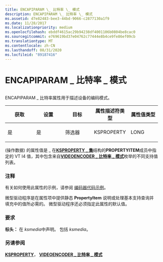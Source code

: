 ```yaml
---
title: ENCAPIPARAM \_ 比特率 \_ 模式
description: ENCAPIPARAM \_ 比特率 \_ 模式
ms.assetid: d7e82483-bee3-44bd-9066-c2877130a1f9
ms.date: 11/28/2017
ms.localizationpriority: medium
ms.openlocfilehash: ebddf4615ac29b94238df4001106b0804be8cac0
ms.sourcegitcommit: e769619bd37e04762c77444e8b4ce9fe86ef09cb
ms.translationtype: MT
ms.contentlocale: zh-CN
ms.lasthandoff: 08/31/2020
ms.locfileid: "89187416"
---
```

# <a name="encapiparam_bitrate_mode"></a>ENCAPIPARAM \_ 比特率 \_ 模式


## <span id="ddk_encapiparam_bitrate_mode_ks"></span><span id="DDK_ENCAPIPARAM_BITRATE_MODE_KS"></span>


ENCAPIPARAM \_ 比特率属性用于描述设备的编码模式。

<table>
<colgroup>
<col width="20%" />
<col width="20%" />
<col width="20%" />
<col width="20%" />
<col width="20%" />
</colgroup>
<thead>
<tr class="header">
<th>获取</th>
<th>设置</th>
<th>目标</th>
<th>属性描述符类型</th>
<th>属性值类型</th>
</tr>
</thead>
<tbody>
<tr class="odd">
<td><p>是</p></td>
<td><p>是</p></td>
<td><p>筛选器</p></td>
<td><p>KSPROPERTY</p></td>
<td><p>LONG</p></td>
</tr>
</tbody>
</table>

 

 (操作数据) 的属性值是 \_ 在[**KSPROPERTY \_ 集**](/windows-hardware/drivers/ddi/ks/ns-ks-ksproperty_set)结构的**PROPERTYITEM**成员中指定的 VT I4 值，其中包含来自[**VIDEOENCODER \_ 比特率 \_ 模式**](/windows-hardware/drivers/ddi/ksmedia/ne-ksmedia-videoencoder_bitrate_mode)枚举的不同支持值列表。

### <a name="comments"></a>注释

有关如何使用此属性的示例，请参阅 [编码器代码示例](./encoder-code-examples.md)。

微型驱动程序是在属性项中提供静态 **PropertyItem** 说明或处理基本支持查询并填充中的值所必需的。 微型驱动程序还必须指定此属性的默认值。

### <a name="requirements"></a>要求

**标头：** 在 *ksmedia*中声明。 包括 *ksmedia*。

### <a name="see-also"></a>另请参阅

[**KSPROPERTY**](/windows-hardware/drivers/ddi/ks/ns-ks-ksidentifier)， [ **VIDEOENCODER \_ 比特率 \_ 模式**](/windows-hardware/drivers/ddi/ksmedia/ne-ksmedia-videoencoder_bitrate_mode)

 

